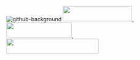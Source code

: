 ![github-background](https://i.imgur.com/SNbZQTF.jpeg)
<a href='https://t.me/nicitaacom'>
<img style='width:180px;height:40px' src='https://i.imgur.com/uKUZUdw.jpg'>
</a>
&nbsp;&nbsp;&nbsp;&nbsp;&nbsp;&nbsp;&nbsp;&nbsp;&nbsp;&nbsp;&nbsp;&nbsp;&nbsp;&nbsp;&nbsp;&nbsp;&nbsp;&nbsp;&nbsp;&nbsp;&nbsp;&nbsp;&nbsp;&nbsp;&nbsp;&nbsp;&nbsp;&nbsp;&nbsp;&nbsp;
<a href='https://nicitaa.com'>
<img style='width:170px;height:40px' src='https://i.imgur.com/yMewUkN.jpg'>
</a>
&nbsp;&nbsp;&nbsp;&nbsp;&nbsp;&nbsp;&nbsp;&nbsp;&nbsp;&nbsp;&nbsp;&nbsp;&nbsp;&nbsp;&nbsp;&nbsp;&nbsp;&nbsp;&nbsp;&nbsp;&nbsp;&nbsp;&nbsp;&nbsp;&nbsp;&nbsp;&nbsp;&nbsp;&nbsp;&nbsp;
<a href='https://gmail.com'>
<img style='width:240px;height:40px' src='https://i.imgur.com/yp8lLRG.jpeg'>
</a>
